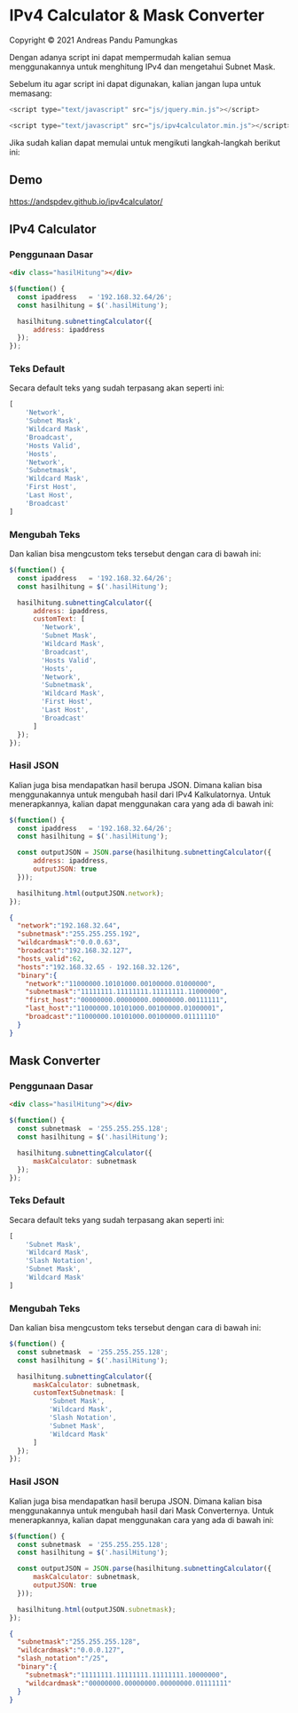 # IPv4 Calculator & Mask Converter

Copyright &copy; 2021 Andreas Pandu Pamungkas

Dengan adanya script ini dapat mempermudah kalian semua menggunakannya untuk menghitung IPv4 dan mengetahui Subnet Mask.


Sebelum itu agar script ini dapat digunakan, kalian jangan lupa untuk memasang:

```javascript
<script type="text/javascript" src="js/jquery.min.js"></script>
```
```javascript
<script type="text/javascript" src="js/ipv4calculator.min.js"></script>
```

Jika sudah kalian dapat memulai untuk mengikuti langkah-langkah berikut ini:

## Demo
https://andspdev.github.io/ipv4calculator/

## IPv4 Calculator

### Penggunaan Dasar

```html
<div class="hasilHitung"></div>
```


```javascript
$(function() {
  const ipaddress   = '192.168.32.64/26';
  const hasilhitung = $('.hasilHitung');

  hasilhitung.subnettingCalculator({
      address: ipaddress
  });
});
```

### Teks Default
Secara default teks yang sudah terpasang akan seperti ini:

```javascript
[
    'Network',
    'Subnet Mask', 
    'Wildcard Mask',
    'Broadcast',
    'Hosts Valid', 
    'Hosts',
    'Network', 
    'Subnetmask',
    'Wildcard Mask',
    'First Host', 
    'Last Host',
    'Broadcast'
]
```

### Mengubah Teks
Dan kalian bisa mengcustom teks tersebut dengan cara di bawah ini:

```javascript
$(function() {
  const ipaddress   = '192.168.32.64/26';
  const hasilhitung = $('.hasilHitung');

  hasilhitung.subnettingCalculator({
      address: ipaddress,
      customText: [
        'Network',
        'Subnet Mask', 
        'Wildcard Mask',
        'Broadcast',
        'Hosts Valid', 
        'Hosts',
        'Network', 
        'Subnetmask',
        'Wildcard Mask',
        'First Host', 
        'Last Host',
        'Broadcast'
      ]
  });
});
```

### Hasil JSON
Kalian juga bisa mendapatkan hasil berupa JSON. Dimana kalian bisa menggunakannya untuk mengubah hasil dari IPv4 Kalkulatornya.
Untuk menerapkannya, kalian dapat menggunakan cara yang ada di bawah ini:

```javascript
$(function() {
  const ipaddress   = '192.168.32.64/26';
  const hasilhitung = $('.hasilHitung');

  const outputJSON = JSON.parse(hasilhitung.subnettingCalculator({
      address: ipaddress,
      outputJSON: true
  })); 

  hasilhitung.html(outputJSON.network);
});
```

```JSON
{
  "network":"192.168.32.64",
  "subnetmask":"255.255.255.192",
  "wildcardmask":"0.0.0.63",
  "broadcast":"192.168.32.127",
  "hosts_valid":62,
  "hosts":"192.168.32.65 - 192.168.32.126",
  "binary":{
    "network":"11000000.10101000.00100000.01000000",
    "subnetmask":"11111111.11111111.11111111.11000000",
    "first_host":"00000000.00000000.00000000.00111111",
    "last_host":"11000000.10101000.00100000.01000001",
    "broadcast":"11000000.10101000.00100000.01111110"
  }
}
```


## Mask Converter

### Penggunaan Dasar

```html
<div class="hasilHitung"></div>
```


```javascript
$(function() {
  const subnetmask  = '255.255.255.128';
  const hasilhitung = $('.hasilHitung');

  hasilhitung.subnettingCalculator({
      maskCalculator: subnetmask
  });
});
```

### Teks Default
Secara default teks yang sudah terpasang akan seperti ini:

```javascript
[
    'Subnet Mask',
    'Wildcard Mask',
    'Slash Notation',
    'Subnet Mask',
    'Wildcard Mask'
]
```

### Mengubah Teks
Dan kalian bisa mengcustom teks tersebut dengan cara di bawah ini:

```javascript
$(function() {
  const subnetmask  = '255.255.255.128';
  const hasilhitung = $('.hasilHitung');

  hasilhitung.subnettingCalculator({
      maskCalculator: subnetmask,
      customTextSubnetmask: [
          'Subnet Mask',
          'Wildcard Mask',
          'Slash Notation',
          'Subnet Mask',
          'Wildcard Mask'
      ]
  });
});
```

### Hasil JSON
Kalian juga bisa mendapatkan hasil berupa JSON. Dimana kalian bisa menggunakannya untuk mengubah hasil dari Mask Converternya.
Untuk menerapkannya, kalian dapat menggunakan cara yang ada di bawah ini:

```javascript
$(function() {
  const subnetmask  = '255.255.255.128';
  const hasilhitung = $('.hasilHitung');

  const outputJSON = JSON.parse(hasilhitung.subnettingCalculator({
      maskCalculator: subnetmask,
      outputJSON: true
  })); 

  hasilhitung.html(outputJSON.subnetmask);
});
```

```JSON
{
  "subnetmask":"255.255.255.128",
  "wildcardmask":"0.0.0.127",
  "slash_notation":"/25",
  "binary":{
    "subnetmask":"11111111.11111111.11111111.10000000",
    "wildcardmask":"00000000.00000000.00000000.01111111"
  }
}
```
